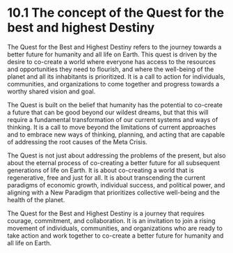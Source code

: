 # 10.1 The concept of the Quest for the best and highest Destiny

The Quest for the Best and Highest Destiny refers to the journey towards a better future for humanity and all life on Earth. This quest is driven by the desire to co-create a world where everyone has access to the resources and opportunities they need to flourish, and where the well-being of the planet and all its inhabitants is prioritized. It is a call to action for individuals, communities, and organizations to come together and progress towards a worthy shared vision and goal.

The Quest is built on the belief that humanity has the potential to co-create a future that can be good beyond our wildest dreams, but that this will require a fundamental transformation of our current systems and ways of thinking. It is a call to move beyond the limitations of current approaches and to embrace new ways of thinking, planning, and acting that are capable of addressing the root causes of the Meta Crisis.

The Quest is not just about addressing the problems of the present, but also about the eternal process of co-creating a better future for all subsequent generations of life on Earth. It is about co-creating a world that is regenerative, free and just for all. It is about transcending the current paradigms of economic growth, individual success, and political power, and aligning with a New Paradigm that prioritizes collective well-being and the health of the planet.

The Quest for the Best and Highest Destiny is a journey that requires courage, commitment, and collaboration. It is an invitation to join a rising movement of individuals, communities, and organizations who are ready to take action and work together to co-create a better future for humanity and all life on Earth.